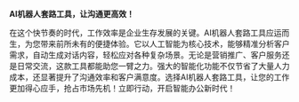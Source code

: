 **AI机器人套路工具，让沟通更高效！**

在这个快节奏的时代，工作效率是企业生存发展的关键。AI机器人套路工具应运而生，为您带来前所未有的便捷体验。它以人工智能为核心技术，能够精准分析客户需求，自动生成对话内容，轻松应对各种复杂场景。无论是营销推广、客户服务还是日常交流，这款工具都能助您一臂之力。强大的智能化功能不仅节省了大量人力成本，还显著提升了沟通效率和客户满意度。选择AI机器人套路工具，让您的工作更加得心应手，抢占市场先机！立即行动，开启智能办公新时代！